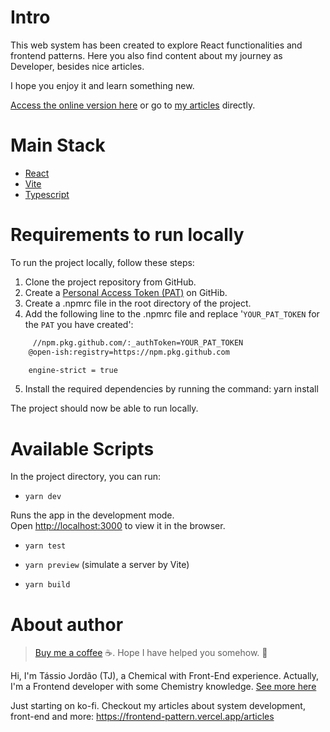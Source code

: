 # Intro

This web system has been created to explore React functionalities and frontend patterns. Here you also find content about my journey as Developer, besides nice articles.

I hope you enjoy it and learn something new. 

[Access the online version here](https://frontend-pattern.vercel.app) or go to [my articles](https://frontend-pattern.vercel.app/articles) directly.

# Main Stack

- [React](https://react.dev/)
- [Vite]([https://react.dev/](https://vitejs.dev/guide/why.html))
- [Typescript](https://www.typescriptlang.org/)

# Requirements to run locally

To run the project locally, follow these steps:

1. Clone the project repository from GitHub.
2. Create a [Personal Access Token (PAT)](https://docs.github.com/en/authentication/keeping-your-account-and-data-secure/managing-your-personal-access-tokens#personal-access-tokens-classic) on GitHib.
3. Create a .npmrc file in the root directory of the project.
4. Add the following line to the .npmrc file and replace '`YOUR_PAT_TOKEN` for the `PAT` you have created':
```bash
     //npm.pkg.github.com/:_authToken=YOUR_PAT_TOKEN
    @open-ish:registry=https://npm.pkg.github.com

    engine-strict = true
```
5. Install the required dependencies by running the command: yarn install

The project should now be able to run locally.

# Available Scripts

In the project directory, you can run:

- `yarn dev`

Runs the app in the development mode.\
Open [http://localhost:3000](http://localhost:3000) to view it in the browser.

- `yarn test`

- `yarn preview` (simulate a server by Vite)

- `yarn build`


# About author

> [Buy me a coffee](https://ko-fi.com/tjordao) ☕. Hope I have helped you somehow. 🤗

Hi, I'm Tássio Jordão (TJ), a Chemical with Front-End experience. Actually, I'm a Frontend developer with some Chemistry knowledge. [See more here](https://frontend-pattern.vercel.app/about)

Just starting on ko-fi. Checkout my articles about system development, front-end and more: https://frontend-pattern.vercel.app/articles
